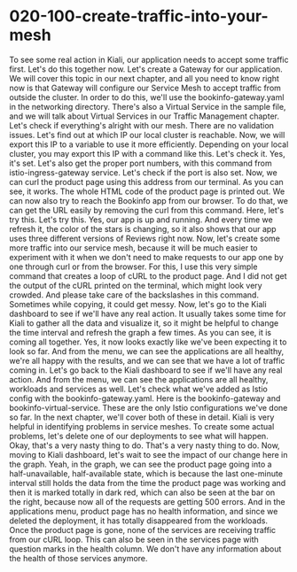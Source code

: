 # 020-100-create-traffic-into-your-mesh

 To see some real action in Kiali, our application needs to accept some traffic first. Let's do this together now. Let's create a Gateway for our application. We will cover this topic in our next chapter, and all you need to know right now is that Gateway will configure our Service Mesh to accept traffic from outside the cluster. In order to do this, we'll use the bookinfo-gateway.yaml in the networking directory. There's also a Virtual Service in the sample file, and we will talk about Virtual Services in our Traffic Management chapter. Let's check if everything's alright with our mesh. There are no validation issues. Let's find out at which IP our local cluster is reachable. Now, we will export this IP to a variable to use it more efficiently. Depending on your local cluster, you may export this IP with a command like this. Let's check it. Yes, it's set. Let's also get the proper port numbers, with this command from istio-ingress-gateway service. Let's check if the port is also set. Now, we can curl the product page using this address from our terminal. As you can see, it works. The whole HTML code of the product page is printed out. We can now also try to reach the Bookinfo app from our browser. To do that, we can get the URL easily by removing the curl from this command. Here, let's try this. Let's try this. Yes, our app is up and running. And every time we refresh it, the color of the stars is changing, so it also shows that our app uses three different versions of Reviews right now. Now, let's create some more traffic into our service mesh, because it will be much easier to experiment with it when we don't need to make requests to our app one by one through curl or from the browser. For this, I use this very simple command that creates a loop of cURL to the product page. And I did not get the output of the cURL printed on the terminal, which might look very crowded. And please take care of the backslashes in this command. Sometimes while copying, it could get messy. Now, let's go to the Kiali dashboard to see if we'll have any real action. It usually takes some time for Kiali to gather all the data and visualize it, so it might be helpful to change the time interval and refresh the graph a few times. As you can see, it is coming all together. Yes, it now looks exactly like we've been expecting it to look so far. And from the menu, we can see the applications are all healthy, we're all happy with the results, and we can see that we have a lot of traffic coming in. Let's go back to the Kiali dashboard to see if we'll have any real action. And from the menu, we can see the applications are all healthy, workloads and services as well. Let's check what we've added as Istio config with the bookinfo-gateway.yaml. Here is the bookinfo-gateway and bookinfo-virtual-service. These are the only Istio configurations we've done so far. In the next chapter, we'll cover both of these in detail. Kiali is very helpful in identifying problems in service meshes. To create some actual problems, let's delete one of our deployments to see what will happen. Okay, that's a very nasty thing to do. That's a very nasty thing to do. Now, moving to Kiali dashboard, let's wait to see the impact of our change here in the graph. Yeah, in the graph, we can see the product page going into a half-unavailable, half-available state, which is because the last one-minute interval still holds the data from the time the product page was working and then it is marked totally in dark red, which can also be seen at the bar on the right, because now all of the requests are getting 500 errors. And in the applications menu, product page has no health information, and since we deleted the deployment, it has totally disappeared from the workloads. Once the product page is gone, none of the services are receiving traffic from our cURL loop. This can also be seen in the services page with question marks in the health column. We don't have any information about the health of those services anymore.